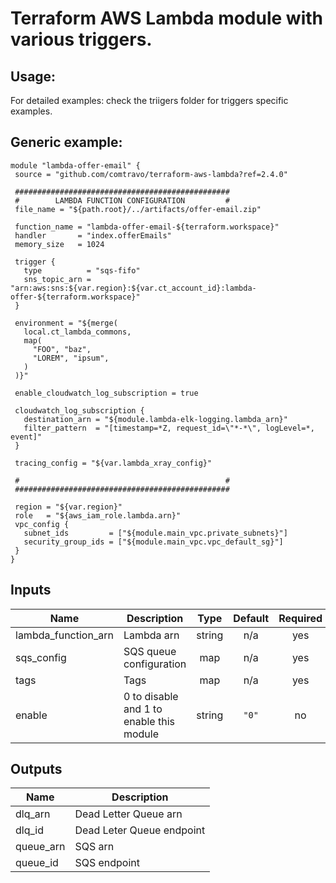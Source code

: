 # Terraform AWS Lambda module with various triggers.

##  Usage:
For detailed examples: check the triigers folder for triggers specific examples.

## Generic example:
```hcl
module "lambda-offer-email" {
 source = "github.com/comtravo/terraform-aws-lambda?ref=2.4.0"

 ################################################
 #        LAMBDA FUNCTION CONFIGURATION         #
 file_name = "${path.root}/../artifacts/offer-email.zip"

 function_name = "lambda-offer-email-${terraform.workspace}"
 handler       = "index.offerEmails"
 memory_size   = 1024

 trigger {
   type          = "sqs-fifo"
   sns_topic_arn = "arn:aws:sns:${var.region}:${var.ct_account_id}:lambda-offer-${terraform.workspace}"
 }

 environment = "${merge(
   local.ct_lambda_commons,
   map(
     "FOO", "baz",
     "LOREM", "ipsum",
   )
 )}"

 enable_cloudwatch_log_subscription = true

 cloudwatch_log_subscription {
   destination_arn = "${module.lambda-elk-logging.lambda_arn}"
   filter_pattern  = "[timestamp=*Z, request_id=\"*-*\", logLevel=*, event]"
 }

 tracing_config = "${var.lambda_xray_config}"

 #                                              #
 ################################################

 region = "${var.region}"
 role   = "${aws_iam_role.lambda.arn}"
 vpc_config {
   subnet_ids         = ["${module.main_vpc.private_subnets}"]
   security_group_ids = ["${module.main_vpc.vpc_default_sg}"]
 }
}
```

## Inputs

| Name | Description | Type | Default | Required |
|------|-------------|:----:|:-----:|:-----:|
| lambda\_function\_arn | Lambda arn | string | n/a | yes |
| sqs\_config | SQS queue configuration | map | n/a | yes |
| tags | Tags | map | n/a | yes |
| enable | 0 to disable and 1 to enable this module | string | `"0"` | no |

## Outputs

| Name | Description |
|------|-------------|
| dlq\_arn | Dead Letter Queue arn |
| dlq\_id | Dead Leter Queue endpoint |
| queue\_arn | SQS arn |
| queue\_id | SQS endpoint |

